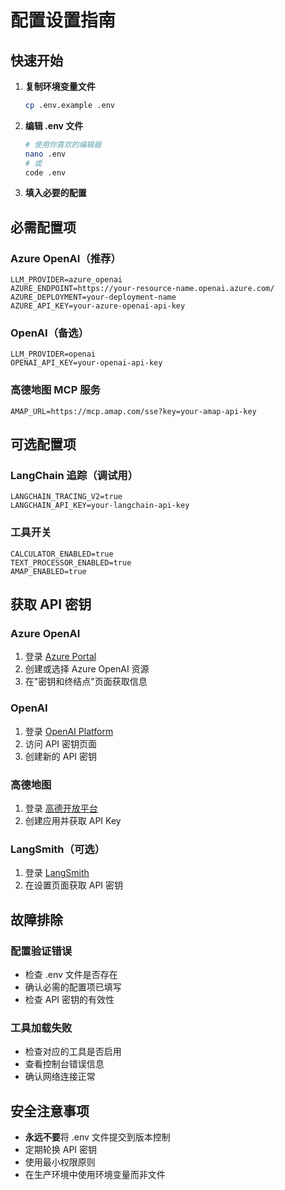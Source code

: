 # 配置设置指南

## 快速开始

1. **复制环境变量文件**
   ```bash
   cp .env.example .env
   ```

2. **编辑 .env 文件**
   ```bash
   # 使用你喜欢的编辑器
   nano .env
   # 或
   code .env
   ```

3. **填入必要的配置**

## 必需配置项

### Azure OpenAI（推荐）
```env
LLM_PROVIDER=azure_openai
AZURE_ENDPOINT=https://your-resource-name.openai.azure.com/
AZURE_DEPLOYMENT=your-deployment-name
AZURE_API_KEY=your-azure-openai-api-key
```

### OpenAI（备选）
```env
LLM_PROVIDER=openai
OPENAI_API_KEY=your-openai-api-key
```

### 高德地图 MCP 服务
```env
AMAP_URL=https://mcp.amap.com/sse?key=your-amap-api-key
```

## 可选配置项

### LangChain 追踪（调试用）
```env
LANGCHAIN_TRACING_V2=true
LANGCHAIN_API_KEY=your-langchain-api-key
```

### 工具开关
```env
CALCULATOR_ENABLED=true
TEXT_PROCESSOR_ENABLED=true
AMAP_ENABLED=true
```

## 获取 API 密钥

### Azure OpenAI
1. 登录 [Azure Portal](https://portal.azure.com)
2. 创建或选择 Azure OpenAI 资源
3. 在"密钥和终结点"页面获取信息

### OpenAI
1. 登录 [OpenAI Platform](https://platform.openai.com)
2. 访问 API 密钥页面
3. 创建新的 API 密钥

### 高德地图
1. 登录 [高德开放平台](https://lbs.amap.com/)
2. 创建应用并获取 API Key

### LangSmith（可选）
1. 登录 [LangSmith](https://smith.langchain.com)
2. 在设置页面获取 API 密钥

## 故障排除

### 配置验证错误
- 检查 .env 文件是否存在
- 确认必需的配置项已填写
- 检查 API 密钥的有效性

### 工具加载失败
- 检查对应的工具是否启用
- 查看控制台错误信息
- 确认网络连接正常

## 安全注意事项

- **永远不要**将 .env 文件提交到版本控制
- 定期轮换 API 密钥
- 使用最小权限原则
- 在生产环境中使用环境变量而非文件